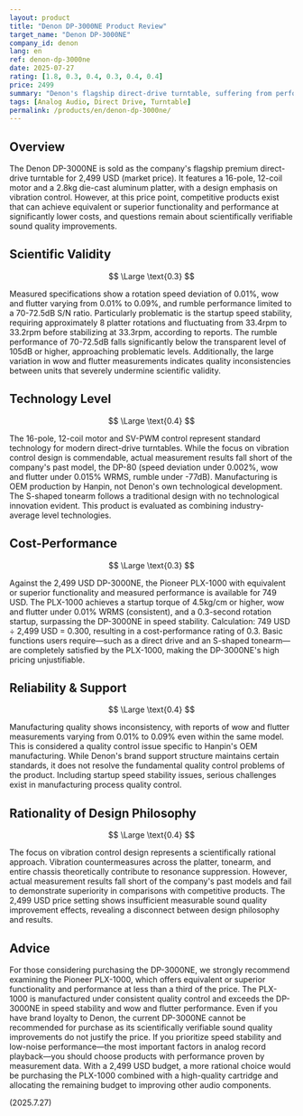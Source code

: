 ```yaml
---
layout: product
title: "Denon DP-3000NE Product Review"
target_name: "Denon DP-3000NE"
company_id: denon
lang: en
ref: denon-dp-3000ne
date: 2025-07-27
rating: [1.8, 0.3, 0.4, 0.3, 0.4, 0.4]
price: 2499
summary: "Denon's flagship direct-drive turntable, suffering from performance that does not justify its price and serious quality control issues."
tags: [Analog Audio, Direct Drive, Turntable]
permalink: /products/en/denon-dp-3000ne/
---
```

## Overview

The Denon DP-3000NE is sold as the company's flagship premium direct-drive turntable for 2,499 USD (market price). It features a 16-pole, 12-coil motor and a 2.8kg die-cast aluminum platter, with a design emphasis on vibration control. However, at this price point, competitive products exist that can achieve equivalent or superior functionality and performance at significantly lower costs, and questions remain about scientifically verifiable sound quality improvements.

## Scientific Validity

$$ \Large \text{0.3} $$

Measured specifications show a rotation speed deviation of 0.01%, wow and flutter varying from 0.01% to 0.09%, and rumble performance limited to a 70-72.5dB S/N ratio. Particularly problematic is the startup speed stability, requiring approximately 8 platter rotations and fluctuating from 33.4rpm to 33.2rpm before stabilizing at 33.3rpm, according to reports. The rumble performance of 70-72.5dB falls significantly below the transparent level of 105dB or higher, approaching problematic levels. Additionally, the large variation in wow and flutter measurements indicates quality inconsistencies between units that severely undermine scientific validity.

## Technology Level

$$ \Large \text{0.4} $$

The 16-pole, 12-coil motor and SV-PWM control represent standard technology for modern direct-drive turntables. While the focus on vibration control design is commendable, actual measurement results fall short of the company's past model, the DP-80 (speed deviation under 0.002%, wow and flutter under 0.015% WRMS, rumble under -77dB). Manufacturing is OEM production by Hanpin, not Denon's own technological development. The S-shaped tonearm follows a traditional design with no technological innovation evident. This product is evaluated as combining industry-average level technologies.

## Cost-Performance

$$ \Large \text{0.3} $$

Against the 2,499 USD DP-3000NE, the Pioneer PLX-1000 with equivalent or superior functionality and measured performance is available for 749 USD. The PLX-1000 achieves a startup torque of 4.5kg/cm or higher, wow and flutter under 0.01% WRMS (consistent), and a 0.3-second rotation startup, surpassing the DP-3000NE in speed stability. Calculation: 749 USD ÷ 2,499 USD = 0.300, resulting in a cost-performance rating of 0.3. Basic functions users require—such as a direct drive and an S-shaped tonearm—are completely satisfied by the PLX-1000, making the DP-3000NE's high pricing unjustifiable.

## Reliability & Support

$$ \Large \text{0.4} $$

Manufacturing quality shows inconsistency, with reports of wow and flutter measurements varying from 0.01% to 0.09% even within the same model. This is considered a quality control issue specific to Hanpin's OEM manufacturing. While Denon's brand support structure maintains certain standards, it does not resolve the fundamental quality control problems of the product. Including startup speed stability issues, serious challenges exist in manufacturing process quality control.

## Rationality of Design Philosophy

$$ \Large \text{0.4} $$

The focus on vibration control design represents a scientifically rational approach. Vibration countermeasures across the platter, tonearm, and entire chassis theoretically contribute to resonance suppression. However, actual measurement results fall short of the company's past models and fail to demonstrate superiority in comparisons with competitive products. The 2,499 USD price setting shows insufficient measurable sound quality improvement effects, revealing a disconnect between design philosophy and results.

## Advice

For those considering purchasing the DP-3000NE, we strongly recommend examining the Pioneer PLX-1000, which offers equivalent or superior functionality and performance at less than a third of the price. The PLX-1000 is manufactured under consistent quality control and exceeds the DP-3000NE in speed stability and wow and flutter performance. Even if you have brand loyalty to Denon, the current DP-3000NE cannot be recommended for purchase as its scientifically verifiable sound quality improvements do not justify the price. If you prioritize speed stability and low-noise performance—the most important factors in analog record playback—you should choose products with performance proven by measurement data. With a 2,499 USD budget, a more rational choice would be purchasing the PLX-1000 combined with a high-quality cartridge and allocating the remaining budget to improving other audio components.

(2025.7.27)
